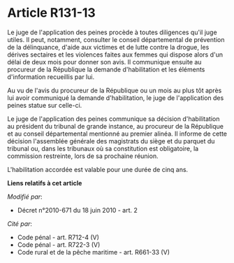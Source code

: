 # Article R131-13

Le juge de l'application des peines procède à toutes diligences qu'il juge utiles. Il peut, notamment, consulter le conseil
départemental de prévention de la délinquance, d'aide aux victimes et de lutte contre la drogue, les dérives sectaires et les
violences faites aux femmes qui dispose alors d'un délai de deux mois pour donner son avis. Il communique ensuite au
procureur de la République la demande d'habilitation et les éléments d'information recueillis par lui.

Au vu de l'avis du procureur de la République ou un mois au plus tôt après lui avoir communiqué la demande d'habilitation, le
juge de l'application des peines statue sur celle-ci.

Le juge de l'application des peines communique sa décision d'habilitation au président du tribunal de grande instance, au
procureur de la République et au conseil départemental mentionné au premier alinéa. Il informe de cette décision l'assemblée
générale des magistrats du siège et du parquet du tribunal ou, dans les tribunaux où sa constitution est obligatoire, la
commission restreinte, lors de sa prochaine réunion.

L'habilitation accordée est valable pour une durée de cinq ans.

**Liens relatifs à cet article**

_Modifié par_:

  - Décret n°2010-671 du 18 juin 2010 - art. 2

_Cité par_:

  - Code pénal - art. R712-4 (V)
  - Code pénal - art. R722-3 (V)
  - Code rural et de la pêche maritime - art. R661-33 (V)
